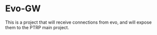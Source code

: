 # Evo-GW

This is a project that will receive connections from evo, and will expose them to the PTRP main project.

